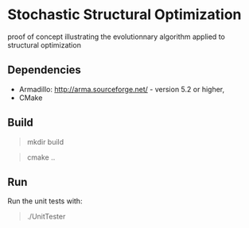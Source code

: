 # Stochastic Structural Optimization
proof of concept illustrating the evolutionnary algorithm applied to structural optimization

## Dependencies
- Armadillo: http://arma.sourceforge.net/ - version 5.2 or higher,
- CMake

## Build
> mkdir build

> cmake ..

## Run
Run the unit tests with:
> ./UnitTester